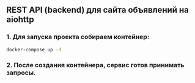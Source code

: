 ## REST API (backend) для сайта объявлений на aiohttp
### 1. Для запуска проекта собираем контейнер:
```bash
docker-compose up -d
```
### 2. После создания контейнера, сервис готов принимать запросы.